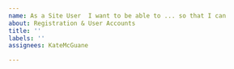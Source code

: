 ```yaml
---
name: As a Site User  I want to be able to ... so that I can
about: Registration & User Accounts
title: ''
labels: ''
assignees: KateMcGuane

---
```



